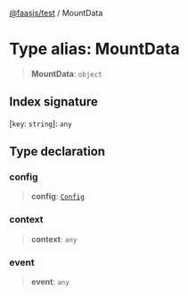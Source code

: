 [@faasjs/test](../README.md) / MountData

# Type alias: MountData

> **MountData**: `object`

## Index signature

 \[`key`: `string`\]: `any`

## Type declaration

### config

> **config**: [`Config`](Config.md)

### context

> **context**: `any`

### event

> **event**: `any`
